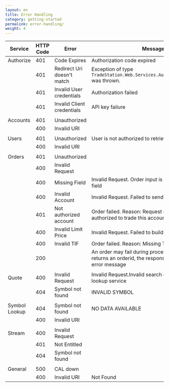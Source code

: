 ```yaml
---
layout: en
title: Error Handling
category: getting-started
permalink: error-handling/
weight: 4
---
```


| Service       | HTTP Code     | Error                       | Message |
| ------------- | ------------- | --------------------------- | ------- |
| Authorize     | 401           | Code Expires                | Authorization code expired |
|               | 401           | Redirect Uri doesn't match  | Exception of type `TradeStation.Web.Services.AuthorizationException` was thrown. |
|               | 401           | Invalid User credentials    | Authorization failed |
|               | 401           | Invalid Client credentials  | API key failure |
|               |               |                             |         |
| Accounts      | 401           | Unauthorized                |         |
|               | 400           | Invalid URI                 |         |
|               |               |                             |         |
| Users         | 401           | Unauthorized                | User is not authorized to retrieve this account |
|               | 400           | Invalid URI                 |         |
|               |               |                             |         |
| Orders        | 401           | Unauthorized                |         |
|               | 400           | Invalid Request             |         |
|               | 400           | Missing Field	              | Invalid Request. Order input is incomplete, missing field |
|               | 400           | Invalid Account             | Invalid Request. Failed to send order for execution. |
|               | 401           | Not authorized account      | Order failed. Reason: Request originator is not authorized to trade this account |
|               | 400           | Invalid Limit Price         | Invalid Request. Failed to build order |
|               | 400           | Invalid TIF                 | Order failed. Reason: Missing TIF |
|               | 200           |                             | An order may fail during processing but if call returns an orderid, the response will be 200 with an error message |
|               |               |                             |         |
| Quote         | 400           | Invalid Request             | Invalid Request.Invalid search criteria for symbol lookup service |
|               | 404           | Symbol not found            | INVALID SYMBOL |
|               |               |                             |         |
| Symbol Lookup	| 404           | Symbol not found            | NO DATA AVAILABLE |
|               | 400           | Invalid URI                 |         |
|               |               |                             |         |
| Stream        | 400           | Invalid Request             |         |
|               | 401           | Not Entitled                |         |
|               | 404           | Symbol not found            |         |
|               |               |                             |         |
| General       | 500           | CAL down                    |         |
|               | 400           | Invalid URI                 | Not Found |
